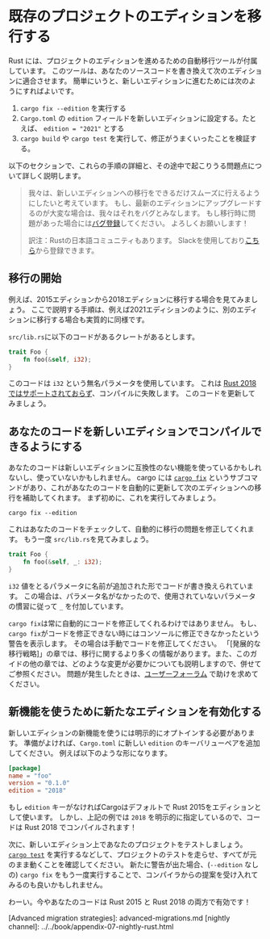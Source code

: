 <!--
# Transitioning an existing project to a new edition
-->
# 既存のプロジェクトのエディションを移行する

<!--
Rust includes tooling to automatically transition a project from one edition to the next.
It will update your source code so that it is compatible with the next edition.
Briefly, the steps to update to the next edition are:
-->

Rust には、プロジェクトのエディションを進めるための自動移行ツールが付属しています。
このツールは、あなたのソースコードを書き換えて次のエディションに適合させます。
簡単にいうと、新しいエディションに進むためには次のようにすればよいです。

<!--
1. Run `cargo fix --edition`
2. Edit `Cargo.toml` and set the `edition` field to the next edition, for example `edition = "2021"`
3. Run `cargo build` or `cargo test` to verify the fixes worked.
-->

1. `cargo fix --edition` を実行する
2. `Cargo.toml` の `edition` フィールドを新しいエディションに設定する。たとえば、 `edition = "2021"` とする
3. `cargo build` や `cargo test` を実行して、修正がうまくいったことを検証する。

<!--
The following sections dig into the details of these steps, and some of the issues you may encounter along the way.
-->

以下のセクションで、これらの手順の詳細と、その途中で起こりうる問題点について詳しく説明します。

<!--
> It's our intention that the migration to new editions is as smooth an
> experience as possible. If it's difficult for you to upgrade to the latest edition,
> we consider that a bug. If you run into problems with this process, please
> [file a bug](https://github.com/rust-lang/rust/issues/new/choose). Thank you!
-->

> 我々は、新しいエディションへの移行をできるだけスムーズに行えるようにしたいと考えています。
> もし、最新のエディションにアップグレードするのが大変な場合は、我々はそれをバグとみなします。
> もし移行時に問題があった場合には[バグ登録](https://github.com/rust-lang/rust/issues/new/choose)してください。
> よろしくお願いします！
>
> 訳注：Rustの日本語コミュニティもあります。
> Slackを使用しており[こちら](https://rust-jp.herokuapp.com/)から登録できます。

<!--
## Starting the migration
-->

## 移行の開始

<!--
As an example, let's take a look at transitioning from the 2015 edition to the 2018 edition.
The steps are essentially the same when transitioning to other editions like 2021.
-->

例えば、2015エディションから2018エディションに移行する場合を見てみましょう。
ここで説明する手順は、例えば2021エディションのように、別のエディションに移行する場合も実質的に同様です。

<!--
Imagine we have a crate that has this code in `src/lib.rs`:
-->

`src/lib.rs`に以下のコードがあるクレートがあるとします。

```rust
trait Foo {
    fn foo(&self, i32);
}
```

<!--
This code uses an anonymous parameter, that `i32`. This is [not
supported in Rust 2018](../rust-2018/trait-system/no-anon-params.md), and
so this would fail to compile. Let's get this code up to date!
-->

このコードは `i32` という無名パラメータを使用しています。
これは [Rust 2018ではサポートされておらず](../rust-2018/trait-system/no-anon-params.md)、コンパイルに失敗します。
このコードを更新してみましょう。

<!--
## Updating your code to be compatible with the new edition
-->

## あなたのコードを新しいエディションでコンパイルできるようにする

<!--
Your code may or may not use features that are incompatible with the new edition.
In order to help transition to the next edition, Cargo includes the [`cargo fix`] subcommand to automatically update your source code.
To start, let's run it:
-->

あなたのコードは新しいエディションに互換性のない機能を使っているかもしれないし、使っていないかもしれません。
cargo には [`cargo fix`] というサブコマンドがあり、これがあなたのコードを自動的に更新して次のエディションへの移行を補助してくれます。
まず初めに、これを実行してみましょう。

```console
cargo fix --edition
```

<!--
This will check your code, and automatically fix any issues that it can.
Let's look at `src/lib.rs` again:
-->

これはあなたのコードをチェックして、自動的に移行の問題を修正してくれます。
もう一度 `src/lib.rs`を見てみましょう。

```rust
trait Foo {
    fn foo(&self, _: i32);
}
```

<!--
It's re-written our code to introduce a parameter name for that `i32` value.
In this case, since it had no name, `cargo fix` will replace it with `_`,
which is conventional for unused variables.
-->

`i32` 値をとるパラメータに名前が追加された形でコードが書き換えられています。
この場合は、パラメータ名がなかったので、使用されていないパラメータの慣習に従って `_` を付加しています。

<!--
`cargo fix` can't always fix your code automatically.
If `cargo fix` can't fix something, it will print the warning that it cannot fix
to the console. If you see one of these warnings, you'll have to update your code manually.
See the [Advanced migration strategies] chapter for more on working with the migration process, and read the chapters in this guide which explain which changes are needed.
If you have problems, please seek help at the [user's forums](https://users.rust-lang.org/).
-->

`cargo fix`は常に自動的にコードを修正してくれるわけではありません。
もし、`cargo fix`がコードを修正できない時にはコンソールに修正できなかったという警告を表示します。
その場合は手動でコードを修正してください。
「[発展的な移行戦略]」<!-- TODO: 章の名前に合わせてリンク名を変える必要があるかもしれません -->の章では、移行に関するより多くの情報があります。また、このガイドの他の章では、どのような変更が必要かについても説明しますので、併せてご参照ください。
問題が発生したときは、[ユーザーフォーラム](https://users.rust-lang.org/) で助けを求めてください。

<!--
## Enabling the new edition to use new features
-->

## 新機能を使うために新たなエディションを有効化する

<!--
In order to use some new features, you must explicitly opt in to the new
edition. Once you're ready to continue, change your `Cargo.toml` to add the new
`edition` key/value pair. For example:
-->

新しいエディションの新機能を使うには明示的にオプトインする必要があります。
準備がよければ、`Cargo.toml` に新しい `edition` のキーバリューペアを追加してください。
例えば以下のような形になります。


```toml
[package]
name = "foo"
version = "0.1.0"
edition = "2018"
```

<!--
If there's no `edition` key, Cargo will default to Rust 2015. But in this case,
we've chosen `2018`, and so our code will compile with Rust 2018!
-->

もし `edition` キーがなければCargoはデフォルトで Rust 2015をエディションとして使います。
しかし、上記の例では `2018` を明示的に指定しているので、コードは Rust 2018 でコンパイルされます！

<!--
The next step is to test your project on the new edition.
Run your project tests to verify that everything still works, such as running [`cargo test`].
If new warnings are issued, you may want to consider running `cargo fix` again (without the `--edition` flag) to apply any suggestions given by the compiler.
-->

次に、新しいエディション上であなたのプロジェクトをテストしましょう。
[`cargo test`] を実行するなどして、プロジェクトのテストを走らせ、すべてが元のまま動くことを確認してください。
新たに警告が出た場合、(`--edition` なしの) `cargo fix` をもう一度実行することで、コンパイラからの提案を受け入れてみるのも良いかもしれません。

<!--
Congrats! Your code is now valid in both Rust 2015 and Rust 2018!
-->

わーい。今やあなたのコードは Rust 2015 と Rust 2018 の両方で有効です！

<!--
[`cargo fix`]: ../../cargo/commands/cargo-fix.html
[`cargo test`]: ../../cargo/commands/cargo-test.html
[Advanced migration strategies]: advanced-migrations.md
[nightly channel]: ../../book/appendix-07-nightly-rust.html
-->

[`cargo fix`]: ../../cargo/commands/cargo-fix.html
[`cargo test`]: ../../cargo/commands/cargo-test.html
[Advanced migration strategies]: advanced-migrations.md <!-- TODO: 章の名前に合わせてリンク名を変える必要があるかもしれません -->
[nightly channel]: ../../book/appendix-07-nightly-rust.html
